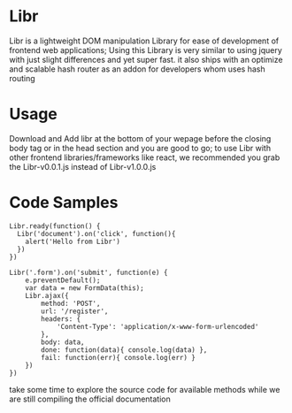 # Libr
Libr is a lightweight DOM manipulation Library for ease of development of frontend web applications;
Using this Library is very similar to using jquery with just slight differences and yet super fast.
it also ships with an optimize and scalable hash router as an addon for developers whom uses hash routing

# Usage
Download and Add libr at the bottom of your wepage before the closing body tag or in the head section and you are good to go;
to use Libr with other frontend libraries/frameworks like react, we recommended you grab the Libr-v0.0.1.js instead of Libr-v1.0.0.js

# Code Samples
```
Libr.ready(function() {
  Libr('document').on('click', function(){
    alert('Hello from Libr')
  })
})
```
```
Libr('.form').on('submit', function(e) {
	e.preventDefault();
	var data = new FormData(this);
	Libr.ajax({
		method: 'POST',
		url: '/register',
		headers: {
			'Content-Type': 'application/x-www-form-urlencoded'
		},
		body: data,
		done: function(data){ console.log(data) },
		fail: function(err){ console.log(err) }
	})
})
```
take some time to explore the source code for available methods while we are still compiling the official documentation
